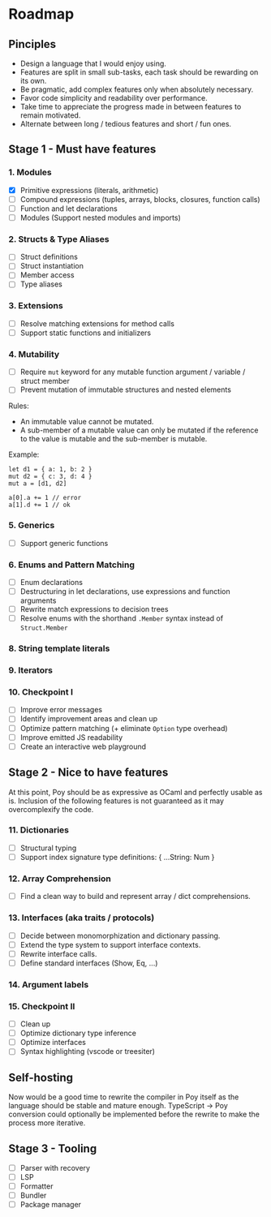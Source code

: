 
# Roadmap

## Pinciples
- Design a language that I would enjoy using.
- Features are split in small sub-tasks, each task should be rewarding on its own.
- Be pragmatic, add complex features only when absolutely necessary.
- Favor code simplicity and readability over performance.
- Take time to appreciate the progress made in between features to remain motivated.
- Alternate between long / tedious features and short / fun ones.

## Stage 1 - Must have features

### 1. Modules
- [x] Primitive expressions (literals, arithmetic) 
- [ ] Compound expressions (tuples, arrays, blocks, closures, function calls)
- [ ] Function and let declarations
- [ ] Modules (Support nested modules and imports)

### 2. Structs & Type Aliases
- [ ] Struct definitions
- [ ] Struct instantiation
- [ ] Member access
- [ ] Type aliases

### 3. Extensions
- [ ] Resolve matching extensions for method calls
- [ ] Support static functions and initializers

### 4. Mutability
- [ ] Require `mut` keyword for any mutable function argument / variable / struct member 
- [ ] Prevent mutation of immutable structures and nested elements

Rules:
- An immutable value cannot be mutated.
- A sub-member of a mutable value can only be mutated if
  the reference to the value is mutable and the sub-member is mutable.

Example:
```poy
let d1 = { a: 1, b: 2 }
mut d2 = { c: 3, d: 4 }
mut a = [d1, d2]

a[0].a += 1 // error
a[1].d += 1 // ok
```

### 5. Generics
- [ ] Support generic functions

### 6. Enums and Pattern Matching
- [ ] Enum declarations
- [ ] Destructuring in let declarations, use expressions and function arguments
- [ ] Rewrite match expressions to decision trees
- [ ] Resolve enums with the shorthand `.Member` syntax instead of `Struct.Member`

### 8. String template literals

### 9. Iterators

### 10. Checkpoint I
- [ ] Improve error messages
- [ ] Identify improvement areas and clean up
- [ ] Optimize pattern matching (+ eliminate `Option` type overhead)
- [ ] Improve emitted JS readability
- [ ] Create an interactive web playground

## Stage 2 - Nice to have features
At this point, Poy should be as expressive as OCaml and perfectly usable as is.
Inclusion of the following features is not guaranteed as it may overcomplexify the code.

### 11. Dictionaries
- [ ] Structural typing
- [ ] Support index signature type definitions: { ...String: Num }

### 12. Array Comprehension
- [ ] Find a clean way to build and represent array / dict comprehensions.

### 13. Interfaces (aka traits / protocols)
- [ ] Decide between monomorphization and dictionary passing.
- [ ] Extend the type system to support interface contexts.
- [ ] Rewrite interface calls.
- [ ] Define standard interfaces (Show, Eq, ...)

### 14. Argument labels

### 15. Checkpoint II
- [ ] Clean up
- [ ] Optimize dictionary type inference
- [ ] Optimize interfaces
- [ ] Syntax highlighting (vscode or treesiter)

## Self-hosting
Now would be a good time to rewrite the compiler in Poy itself as the language should be stable and mature enough. TypeScript -> Poy conversion could optionally be implemented before the rewrite to make the process more iterative.

## Stage 3 - Tooling
- [ ] Parser with recovery
- [ ] LSP
- [ ] Formatter
- [ ] Bundler
- [ ] Package manager